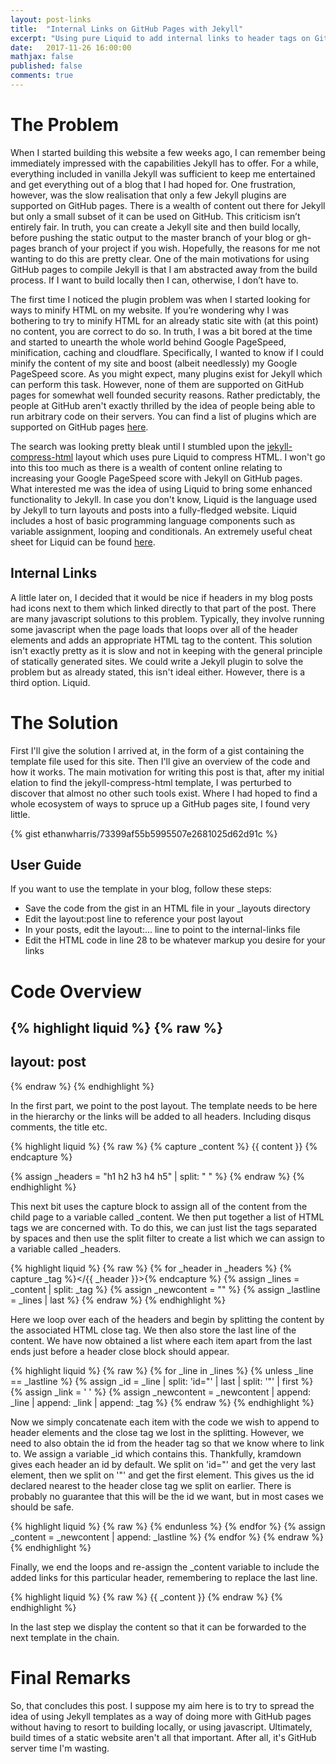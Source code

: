 ```yaml
---
layout: post-links
title:  "Internal Links on GitHub Pages with Jekyll"
excerpt: "Using pure Liquid to add internal links to header tags on GitHub pages"
date:   2017-11-26 16:00:00
mathjax: false
published: false
comments: true
---
```


# The Problem

When I started building this website a few weeks ago, I can remember being immediately impressed with the capabilities Jekyll has to offer. For a while, everything included in vanilla Jekyll was sufficient to keep me entertained and get everything out of a blog that I had hoped for. One frustration, however, was the slow realisation that only a few Jekyll plugins are supported on GitHub pages. There is a wealth of content out there for Jekyll but only a small subset of it can be used on GitHub. This criticism isn’t entirely fair. In truth, you can create a Jekyll site and then build locally, before pushing the static output to the master branch of your blog or gh-pages branch of your project if you wish. Hopefully, the reasons for me not wanting to do this are pretty clear. One of the main motivations for using GitHub pages to compile Jekyll is that I am abstracted away from the build process. If I want to build locally then I can, otherwise, I don’t have to.

The first time I noticed the plugin problem was when I started looking for ways to minify HTML on my website. If you’re wondering why I was bothering to try to minify HTML for an already static site with (at this point) no content, you are correct to do so. In truth, I was a bit bored at the time and started to unearth the whole world behind Google PageSpeed, minification, caching and cloudflare. Specifically, I wanted to know if I could minify the content of my site and boost (albeit needlessly) my Google PageSpeed score. As you might expect, many plugins exist for Jekyll which can perform this task. However, none of them are supported on GitHub pages for somewhat well founded security reasons. Rather predictably, the people at GitHub aren't exactly thrilled by the idea of people being able to run arbitrary code on their servers. You can find a list of plugins which are supported on GitHub pages [here](https://pages.github.com/versions).

The search was looking pretty bleak until I stumbled upon the [jekyll-compress-html](https://github.com/penibelst/jekyll-compress-html) layout which uses pure Liquid to compress HTML. I won't go into this too much as there is a wealth of content online relating to increasing your Google PageSpeed score with Jekyll on GitHub pages. What interested me was the idea of using Liquid to bring some enhanced functionality to Jekyll. In case you don't know, Liquid is the language used by Jekyll to turn layouts and posts into a fully-fledged website. Liquid includes a host of basic programming language components such as variable assignment, looping and conditionals. An extremely useful cheat sheet for Liquid can be found [here](https://github.com/Shopify/liquid/wiki/liquid-for-designers).

## Internal Links

A little later on, I decided that it would be nice if headers in my blog posts had icons next to them which linked directly to that part of the post. There are many javascript solutions to this problem. Typically, they involve running some javascript when the page loads that loops over all of the header elements and adds an appropriate HTML tag to the content. This solution isn't exactly pretty as it is slow and not in keeping with the general principle of statically generated sites. We could write a Jekyll plugin to solve the problem but as already stated, this isn't ideal either. However, there is a third option. Liquid.

# The Solution

First I'll give the solution I arrived at, in the form of a gist containing the template file used for this site. Then I'll give an overview of the code and how it works. The main motivation for writing this post is that, after my initial elation to find the jekyll-compress-html template, I was perturbed to discover that almost no other such tools exist. Where I had hoped to find a whole ecosystem of ways to spruce up a GitHub pages site, I found very little.

{% gist ethanwharris/73399af55b5995507e2681025d62d91c %}
	
## User Guide

If you want to use the template in your blog, follow these steps:
- Save the code from the gist in an HTML file in your _layouts directory
- Edit the layout:post line to reference your post layout
- In your posts, edit the layout:... line to point to the internal-links file
- Edit the HTML code in line 28 to be whatever markup you desire for your links

# Code Overview

{% highlight liquid %}
{% raw %}
---
layout: post
---
{% endraw %}
{% endhighlight %}

In the first part, we point to the post layout. The template needs to be here in the hierarchy or the links will be added to all headers. Including disqus comments, the title etc.

{% highlight liquid %}
{% raw %}
{% capture _content %}
  {{ content }}
{% endcapture %}

{% assign _headers = "h1 h2 h3 h4 h5" | split: " " %}
{% endraw %}
{% endhighlight %}

This next bit uses the capture block to assign all of the content from the child page to a variable called _content. We then put together a list of HTML tags we are concerned with. To do this, we can just list the tags separated by spaces and then use the split filter to create a list which we can assign to a variable called _headers.

{% highlight liquid %}
{% raw %}
{% for _header in _headers %}
  {% capture _tag %}</{{ _header }}>{% endcapture %}
  {% assign _lines = _content | split: _tag %}
  {% assign _newcontent = "" %}
  {% assign _lastline = _lines | last %}
{% endraw %}
{% endhighlight %}

Here we loop over each of the headers and begin by splitting the content by the associated HTML close tag. We then also store the last line of the content. We have now obtained a list where each item apart from the last ends just before a header close block should appear.

{% highlight liquid %}
{% raw %}
  {% for _line in _lines %}
    {% unless _line == _lastline %}
      {% assign _id = _line | split: 'id="' | last | split: '"' | first %}
      {% assign _link = ' <a href="#' | append: _id | append: '"><i class="head-link fa fa-link"></i></a>' %}
      {% assign _newcontent = _newcontent | append: _line | append: _link | append: _tag %}
{% endraw %}
{% endhighlight %}

Now we simply concatenate each item with the code we wish to append to header elements and the close tag we lost in the splitting. However, we need to also obtain the id from the header tag so that we know where to link to. We assign a variable _id which contains this. Thankfully, kramdown gives each header an id by default. We split on 'id="' and get the very last element, then we split on '"' and get the first element. This gives us the id declared nearest to the header close tag we split on earlier. There is probably no guarantee that this will be the id we want, but in most cases we should be safe.

{% highlight liquid %}
{% raw %}
    {% endunless %}
  {% endfor %}
  {% assign _content = _newcontent | append: _lastline %}
{% endfor %}
{% endraw %}
{% endhighlight %}

Finally, we end the loops and re-assign the _content variable to include the added links for this particular header, remembering to replace the last line.

{% highlight liquid %}
{% raw %}
{{ _content }}
{% endraw %}
{% endhighlight %}

In the last step we display the content so that it can be forwarded to the next template in the chain.

# Final Remarks

So, that concludes this post. I suppose my aim here is to try to spread the idea of using Jekyll templates as a way of doing more with GitHub pages without having to resort to building locally, or using javascript. Ultimately, build times of a static website aren't all that important. After all, it's GitHub server time I'm wasting.
